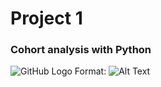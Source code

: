# Project 1 
### Cohort analysis with Python


![GitHub Logo](/images/1.png)
Format: ![Alt Text](url)
